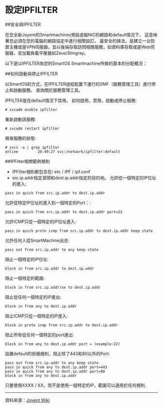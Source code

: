 設定IPFILTER
===
##安全與IPFILTER

在您全新Joyent的Smartmachines預設虛擬NIC的網路和default情況下， 這意味著您必須在您的電腦的網路協定中進行相關設訂。 最安全的做法，是建立一台防禦主機或是VPN伺服器，並以後端存取訪問相關服務，如資料庫存取或是Web伺服器，並加載負載平衡器如Zeus/Stingray。


以下是以IPFILTER為您的SmartOS Smartmachine所做的基本的分配概況：


##如何啟動與停止IPFILTER

以SmartOS的方式，在IPFILTER過程配置下運行的SMF（服務管理工具）進行停止和啟動服務。
查詢關於服務管理工具。


IPFILTER是在default情況下禁用。 如何啟用，禁用，啟動或停止服務:



```
# svcadm enable ipfilter
```



重新啟動該服務:


```
# svcadm restart ipfilter
```



檢查服務的狀態:



```
# svcs -a | grep ipfilter
online         20:49:27 svc:/network/ipfilter:default
```



##IPFilter相關範例規則

*  IPFilter規則都包含在/ etc / IPF / ipf.conf
*  src.ip.addr指定源頭和dest.ip.addr指定的目的地。
允許從一個特定的IP位址的進入:



```
pass in quick from src.ip.addr to dest.ip.addr
```



允許從特定IP位址的進入到一個特定的Port：:



```
pass in quick from src.ip.addr to dest.ip.addr port=22
```



允許ICMP只從一個特定的IP位址進入:



```
pass in quick proto icmp from src.ip.addr to dest.ip.addr keep state
```



允許任何人從SmartMachine出去:



```
pass out from src.ip.addr to any keep state
```



阻止一個特定的IP位址:



```
block in from src.ip.addr to dest.ip.addr
```



阻止一個特定的範圍:



```
block in from src.ip.addr/xx to dest.ip.addr
```



阻止從任何一個特定的IP進出:



```
block in from any to dest.ip.addr
```


阻止ICMP只從一個特定的IP進入:



```
block in proto icmp from src.ip.addr to dest.ip.addr
```



阻止所有從任何一個特定的port進出:



```
block in from any to dest.ip.addr port = (example:22)
```



設置default的拒絕規則，阻止除了443和80以外的Port:



```
pass out from src.ip.addr to any keep state
pass in quick from any to dest.ip.addr port=443
pass in quick from any to dest.ip.addr port=80
block in from any to dest.ip.addr
```



只要使用XXXX / XX，而不是使用一個特定的IP，範圍可以適用於任何規則.




----
資料來源：[Joyent Wiki](http://wiki.joyent.com/display/www/Documentation+Home)
